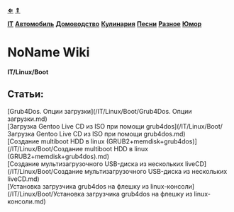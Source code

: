 [**⇐**](../index.md)
[**⇑**](/index.md)

[**IT**](/IT)
[**Автомобиль**](/Автомобиль)
[**Домоводство**](/Домоводство)
[**Кулинария**](/Кулинария)
[**Песни**](/Песни)
[**Разное**](/Разное)
[**Юмор**](/Юмор)

# NoName Wiki
**IT/Linux/Boot**


## Статьи:
[Grub4Dos. Опции загрузки](/IT/Linux/Boot/Grub4Dos. Опции загрузки.md)  
[Загрузка Gentoo Live CD из ISO при помощи grub4dos](/IT/Linux/Boot/Загрузка Gentoo Live CD из ISO при помощи grub4dos.md)  
[Создание multiboot HDD в linux (GRUB2+memdisk+grub4dos)](/IT/Linux/Boot/Создание multiboot HDD в linux (GRUB2+memdisk+grub4dos).md)  
[Создание мультизагрузочного USB-диска из нескольких liveCD](/IT/Linux/Boot/Создание мультизагрузочного USB-диска из нескольких liveCD.md)  
[Установка загрузчика grub4dos на флешку из linux-консоли](/IT/Linux/Boot/Установка загрузчика grub4dos на флешку из linux-консоли.md)  
